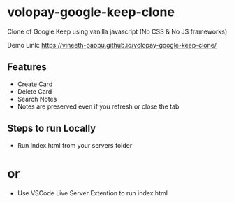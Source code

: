 # volopay-google-keep-clone
Clone of Google Keep using vanilla javascript (No CSS & No JS frameworks)

Demo Link: https://vineeth-pappu.github.io/volopay-google-keep-clone/

## Features

 - Create Card
 - Delete Card
 - Search Notes
 - Notes are preserved even if you refresh or close the tab

## Steps to run Locally

- Run index.html from your servers folder

# or

- Use VSCode Live Server Extention to run index.html
